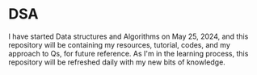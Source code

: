 # DSA
I have started Data structures and Algorithms on May 25, 2024, and this repository will be containing my resources, tutorial, codes, and my approach to Qs, for future reference. As I'm in the learning process, this repository will be refreshed daily with my new bits of knowledge.
